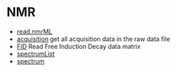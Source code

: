 ﻿# NMR



+ [read.nmrML](NMR/read.nmrML.1) 
+ [acquisition](NMR/acquisition.1) get all acquisition data in the raw data file
+ [FID](NMR/FID.1) Read Free Induction Decay data matrix
+ [spectrumList](NMR/spectrumList.1) 
+ [spectrum](NMR/spectrum.1) 
